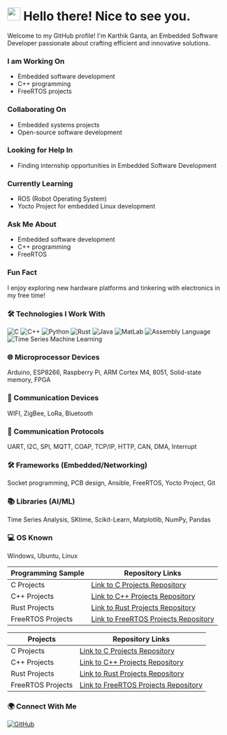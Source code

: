 <h1><img src="[YOUR_IMAGE_URL](https://drive.google.com/file/d/1G8ERxGfp-D7oAJEhEjwcuXt3nZCGSE5p/view?usp=sharing)" width="30"/> Hello there! Nice to see you.</h1>

<p>Welcome to my GitHub profile! I'm Karthik Ganta, an Embedded Software Developer passionate about crafting efficient and innovative solutions.</p>
<h3>I am Working On</h3>
<ul>
  <li>Embedded software development</li>
  <li>C++ programming</li>
  <li>FreeRTOS projects</li>
</ul>

<h3>Collaborating On</h3>
<ul>
  <li>Embedded systems projects</li>
  <li>Open-source software development</li>
</ul>

<h3>Looking for Help In</h3>
<ul>
  <li>Finding internship opportunities in Embedded Software Development</li>
</ul>

<h3>Currently Learning</h3>
<ul>
  <li>ROS (Robot Operating System)</li>
  <li>Yocto Project for embedded Linux development</li>
</ul>

<h3>Ask Me About</h3>
<ul>
  <li>Embedded software development</li>
  <li>C++ programming</li>
  <li>FreeRTOS</li>
</ul>

<h3>Fun Fact</h3>
<p>I enjoy exploring new hardware platforms and tinkering with electronics in my free time!</p>



### 🛠️ Technologies I Work With
<p>
  <img alt="C" src="https://img.shields.io/badge/-C-A8B9CC?style=flat-square&logo=C&logoColor=white" />
  <img alt="C++" src="https://img.shields.io/badge/-C++-00599C?style=flat-square&logo=C%2B%2B&logoColor=white" />
  <img alt="Python" src="https://img.shields.io/badge/-Python-3776AB?style=flat-square&logo=python&logoColor=white" />
  <img alt="Rust" src="https://img.shields.io/badge/-Rust-000000?style=flat-square&logo=rust&logoColor=white" />
  <img alt="Java" src="https://img.shields.io/badge/-Java-007396?style=flat-square&logo=java&logoColor=white" />
  <img alt="MatLab" src="https://img.shields.io/badge/-MatLab-0076A8?style=flat-square&logo=mathworks&logoColor=white" />
  <img alt="Assembly Language" src="https://img.shields.io/badge/-Assembly-008000?style=flat-square&logoColor=white" />
  <img alt="Time Series Machine Learning" src="https://img.shields.io/badge/-Time_Series_Machine_Learning-FF6F61?style=flat-square&logoColor=white" />
</p>


### 🌐 Microprocessor Devices
<p>
  Arduino, ESP8266, Raspberry Pi, ARM Cortex M4, 8051, Solid-state memory, FPGA
</p>

### 📡 Communication Devices
<p>
  WIFI, ZigBee, LoRa, Bluetooth
</p>

### 📶 Communication Protocols
<p>
  UART, I2C, SPI, MQTT, COAP, TCP/IP, HTTP, CAN, DMA, Interrupt
</p>

### 🛠️ Frameworks (Embedded/Networking)
<p>
  Socket programming, PCB design, Ansible, FreeRTOS, Yocto Project, Git
</p>

### 📚 Libraries (AI/ML)
<p>
  Time Series Analysis, SKtime, Scikit-Learn, Matplotlib, NumPy, Pandas
</p>

### 💻 OS Known
<p>
  Windows, Ubuntu, Linux
</p>

| Programming Sample | Repository Links                                  |
|--------------------|---------------------------------------------------|
| C Projects         | [Link to C Projects Repository](https://github.com/your_username/c-projects)        |
| C++ Projects       | [Link to C++ Projects Repository](https://github.com/your_username/cpp-projects)    |
| Rust Projects      | [Link to Rust Projects Repository](https://github.com/your_username/rust-projects)  |
| FreeRTOS Projects  | [Link to FreeRTOS Projects Repository](https://github.com/your_username/freertos-projects) |



<p>


</p>

| Projects | Repository Links                                  |
|--------------------|---------------------------------------------------|
| C Projects         | [Link to C Projects Repository](https://github.com/your_username/c-projects)        |
| C++ Projects       | [Link to C++ Projects Repository](https://github.com/your_username/cpp-projects)    |
| Rust Projects      | [Link to Rust Projects Repository](https://github.com/your_username/rust-projects)  |
| FreeRTOS Projects  | [Link to FreeRTOS Projects Repository](https://github.com/your_username/freertos-projects) |


### 🌍 Connect With Me
<p>


  
  <a href="YOUR_GITHUB_PROFILE_URL" target="_blank"><img alt="GitHub" src="https://img.shields.io/badge/GitHub-%2312100E.svg?&style=for-the-badge&logo=Github&logoColor=white" /></a>
  <!-- Add more social media links here -->
</p>

